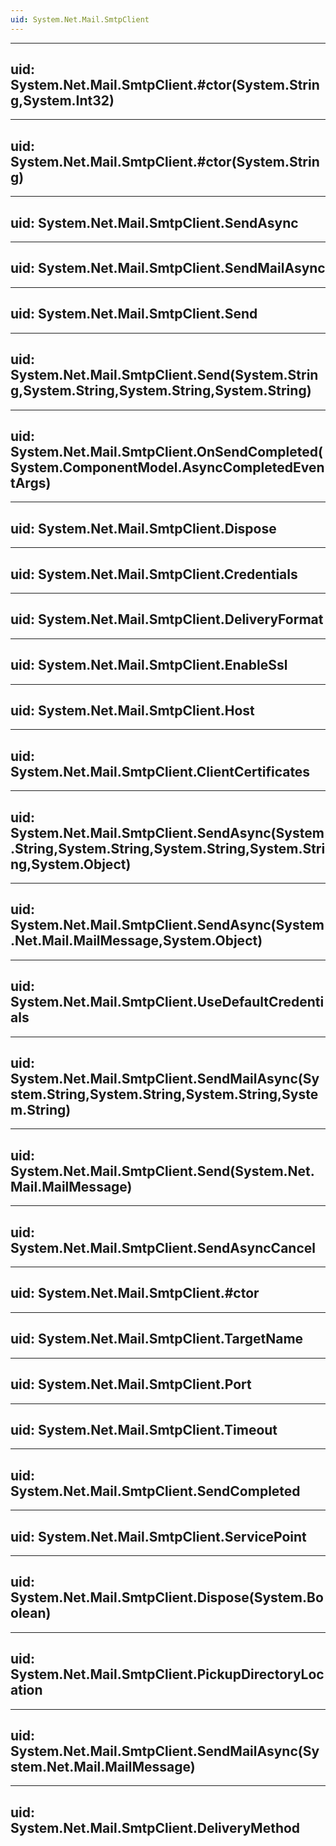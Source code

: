 ```yaml
---
uid: System.Net.Mail.SmtpClient
---
```


---
uid: System.Net.Mail.SmtpClient.#ctor(System.String,System.Int32)
---

---
uid: System.Net.Mail.SmtpClient.#ctor(System.String)
---

---
uid: System.Net.Mail.SmtpClient.SendAsync
---

---
uid: System.Net.Mail.SmtpClient.SendMailAsync
---

---
uid: System.Net.Mail.SmtpClient.Send
---

---
uid: System.Net.Mail.SmtpClient.Send(System.String,System.String,System.String,System.String)
---

---
uid: System.Net.Mail.SmtpClient.OnSendCompleted(System.ComponentModel.AsyncCompletedEventArgs)
---

---
uid: System.Net.Mail.SmtpClient.Dispose
---

---
uid: System.Net.Mail.SmtpClient.Credentials
---

---
uid: System.Net.Mail.SmtpClient.DeliveryFormat
---

---
uid: System.Net.Mail.SmtpClient.EnableSsl
---

---
uid: System.Net.Mail.SmtpClient.Host
---

---
uid: System.Net.Mail.SmtpClient.ClientCertificates
---

---
uid: System.Net.Mail.SmtpClient.SendAsync(System.String,System.String,System.String,System.String,System.Object)
---

---
uid: System.Net.Mail.SmtpClient.SendAsync(System.Net.Mail.MailMessage,System.Object)
---

---
uid: System.Net.Mail.SmtpClient.UseDefaultCredentials
---

---
uid: System.Net.Mail.SmtpClient.SendMailAsync(System.String,System.String,System.String,System.String)
---

---
uid: System.Net.Mail.SmtpClient.Send(System.Net.Mail.MailMessage)
---

---
uid: System.Net.Mail.SmtpClient.SendAsyncCancel
---

---
uid: System.Net.Mail.SmtpClient.#ctor
---

---
uid: System.Net.Mail.SmtpClient.TargetName
---

---
uid: System.Net.Mail.SmtpClient.Port
---

---
uid: System.Net.Mail.SmtpClient.Timeout
---

---
uid: System.Net.Mail.SmtpClient.SendCompleted
---

---
uid: System.Net.Mail.SmtpClient.ServicePoint
---

---
uid: System.Net.Mail.SmtpClient.Dispose(System.Boolean)
---

---
uid: System.Net.Mail.SmtpClient.PickupDirectoryLocation
---

---
uid: System.Net.Mail.SmtpClient.SendMailAsync(System.Net.Mail.MailMessage)
---

---
uid: System.Net.Mail.SmtpClient.DeliveryMethod
---
